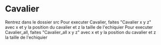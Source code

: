 # Cavalier

Rentrez dans le dossier src
Pour executer Cavalier, faites "Cavalier x y z" avec x et y la position du cavalier et z la taille de l'echiquier
Pour executer Cavalier_all, faites "Cavalier_all x y z" avec x et y la position du cavalier et z la taille de l'echiquier
